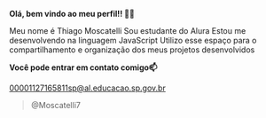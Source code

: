 **Olá, bem vindo ao meu perfil!! 👋👋**

Meu nome é Thiago Moscatelli
Sou estudante do Alura 
Estou me desenvolvendo na linguagem JavaScript
Utilizo esse espaço para o compartilhamento e organização dos meus projetos desenvolvidos

**Você pode entrar em contato comigo📫**

00001127165811sp@al.educacao.sp.gov.br

> @Moscatelli7
